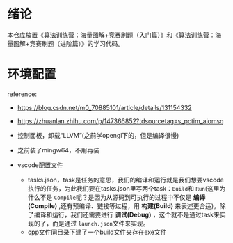 # 绪论

本仓库放置《算法训练营：海量图解+竞赛刷题（入门篇）》和《算法训练营：海量图解+竞赛刷题（进阶篇）》的学习代码。

# 环境配置

reference:

- https://blog.csdn.net/m0_70885101/article/details/131154332
- https://zhuanlan.zhihu.com/p/147366852?tdsourcetag=s_pctim_aiomsg
- 控制面板，卸载“LLVM”(之前学opengl下的，但是编译很慢)
- 之前装了mingw64，不用再装
- vscode配置文件

  - tasks.json，task是任务的意思，我们的编译和运行就是我们想要vscode执行的任务，为此我们要在tasks.json里写两个task：`Build`和 `Run`(这里为什么不是 `Compile`呢？是因为从源码到可执行的过程中不仅是 **编译(Compile)** ,还有预编译、链接等过程，用 **构建(Build)** 来表述更合适)。除了编译和运行，我们还需要进行 **调试(Debug)** ，这个就不是通过task来实现的了，而是通过 `launch.json`文件来实现。
  - cpp文件同目录下建了一个build文件夹存在exe文件
